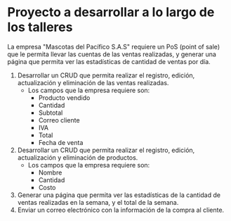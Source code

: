 # Proyecto a desarrollar a lo largo de los talleres

La empresa "Mascotas del Pacífico S.A.S" requiere un PoS (point of sale) que le permita llevar las cuentas de las ventas realizadas, y generar una página que permita ver las estadísticas de cantidad de ventas por día.

1. Desarrollar un CRUD que permita realizar el registro, edición, actualización y eliminación de las ventas realizadas.
    * Los campos que la empresa requiere son:
        * Producto vendido
        * Cantidad
        * Subtotal
        * Correo cliente
        * IVA
        * Total
        * Fecha de venta
2. Desarrollar un CRUD que permita realizar el registro, edición, actualización y eliminación de productos.
    * Los campos que la empresa requiere son:
        * Nombre
        * Cantidad
        * Costo
3. Generar una página que permita ver las estadísticas de la cantidad de ventas realizadas en la semana, y el total de la semana.
4. Enviar un correo electrónico con la información de la compra al cliente.
